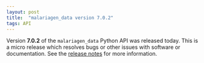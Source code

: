 ```yaml
---
layout: post
title:  "malariagen_data version 7.0.2"
tags: API
---
```


Version <strong>7.0.2</strong> of the `malariagen_data` Python API was
released today. This is a micro release which resolves bugs or other
issues with software or documentation. See the [release
notes](https://github.com/malariagen/malariagen-data-python/releases/tag/v7.0.2)
for more information.

